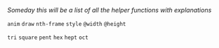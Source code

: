 *Someday this will be a list of all the helper functions with explanations*


`anim`
`draw`
`nth-frame`
`style`
`@width`
`@height`

`tri` 
`square` 
`pent` 
`hex` 
`hept` 
`oct`
